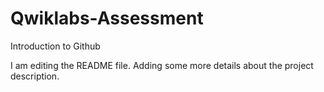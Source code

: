 # Qwiklabs-Assessment
Introduction to Github

I am editing the README file. Adding some more details about the project description.
